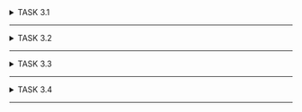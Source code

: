 <details><summary>TASK 3.1</summary>
  
PACKET TRACER  
  
**Ping** computers inside *"Enterprise"* network:  
![Ping Enterprise](screenshots/ping_enterprise.png)  
**Ping** servers inside *"Data Center"* network:  
![Ping Data Center](screenshots/ping_data_center.png)  
**Ping** PC and **router** inside *"Home Office"* network:  
![Ping Home Office](screenshots/ping_home_office.png)  
***TASK 3.1*** Result:  
![TASK 3.1 Result](screenshots/task3.1_result.png)  
  
WIRESHARK  
  
*TCP-segment*:  
![TCP-segment](screenshots/tcp_segment.png)  
TCP layer *headings*:  
![Layers headings](screenshots/layer_headings.png)  
1. Physical layer  
2. Channel layer  
3. Network layer  
4. Transport layer  

When you **click on a line**, the heading of the corresponding layer is highlighted: 
  
***Physical*** layer:  
![Physical layer](screenshots/physical_layer.png)  
***Data link*** layer:  
![Data link layer](screenshots/data_link_layer.png)  
***Network*** layer:  
![Network layer](screenshots/network_layer.png)  
***Transport*** layer:  
![Transport layer](screenshots/transport_layer.png)  
  
*Source IPv4* address:  188.130.138.197  
*Destination IPv4* address: 192.168.1.3  
Source *port*: 443  
Destination *port*: 63095  
Source *MAC-address*: 14:4d:67:31:00:1c  
Destination *MAC-address*: 6c:6a:77:8b:f1:3c  
</details>
  
----------
  
<details><summary>TASK 3.2</summary>
  
*Ping* computer *gateway*:  
![Ping comuters gateway](screenshots/ping_computers_gateway.png)  
Check connection inside **Data Center**:  
![Ping servers](screenshots/ping_servers.png)  
***Tracert*** servers:  
![Tracert servers](screenshots/tracert_servers.png)  
*Change mask* and then **check connection**(unsuccess).  
Because they are on different subnets:  
![Change mask, check connection](screenshots/change_mask_ping_server.png)  
Configure ***VLAN***:  
![Configure VLAN](screenshots/configure_vlan.png)  
*Check connection* after **changing VLAN**:  
![Change VLAN and ping](screenshots/change_vlan_ping_server.png)  
Work with CLI in Route 3:  
![Work with CLI](screenshots/route_cli.png)  
*Check connection* after **configuring in CLI**:  
![After confg. in CLI](screenshots/cli_ping.png)  
***TASK 3.2*** Result:  
![TASK 3.2 Result](screenshots/task3.2_result.png) 
  
</details>
  
----------
  
<details><summary>TASK 3.3</summary>
  
Network at the beginning of the task:  
![Network](screenshots/task3.3_begin.png)  
***Static*** routing:  
![Static routing](screenshots/routers_static.png)  
**Check** connection with *static* routing (tracert):  
![Check connection, static](screenshots/static_check_connection.png)  
***RIP*** routing:  
![RIP routing](screenshots/route_rip.png)  
**Check** connection with *RIP* routing (tracert):  
![Configure VLAN](screenshots/rip_check_connection.png)  
  
</details>
  
----------
  
<details><summary>TASK 3.4</summary>
  
***DHCP server*** configurration:    
![DHCP server](screenshots/dhcp_server.png)  
Check connection with DHCP:  
![Check connection with DHCP](screenshots/dhcp_check_connection.png)   
***DNS server*** configuration:  
![DNS server](screenshots/dns_server.png)    
Check connection with *DNS*:  
![Check connection with DNS](screenshots/dns_check_connection.png)  
*Add a new server* and change index.html:  
![Index html](screenshots/html.png)    
Configure ***Port Forwarding*** on **Home Router**:  
![Port Forwarding](screenshots/port_forwarding.png)    
Add one more **domain** in the *DNS Server*:  
![One more domain](screenshots/one_more_domain.png)    
Created web page in PC0 browser:  
![Web page](screenshots/web_page.png)    
TASK3.4 Result:  
![TASK3.4 Result](screenshots/task3.4_result.png)    

  
</details>
  
----------
  



